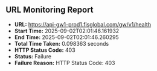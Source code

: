 ## URL Monitoring Report

- **URL:** https://api-gw1-prod1.fisglobal.com/gw/v1/health
- **Start Time:** 2025-09-02T02:01:46.161932
- **End Time:** 2025-09-02T02:01:46.260295
- **Total Time Taken:** 0.098363 seconds
- **HTTP Status Code:** 403
- **Status:** Failure
- **Failure Reason:** HTTP Status Code: 403

